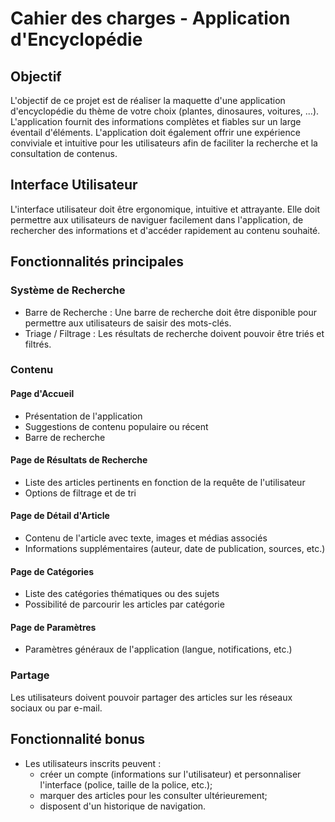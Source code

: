 # Cahier des charges - Application d'Encyclopédie

## Objectif

L'objectif de ce projet est de réaliser la maquette d'une application d'encyclopédie du thème de votre choix (plantes, dinosaures, voitures, ...). L'application fournit des informations complètes et fiables sur un large éventail d'éléments. L'application doit également offrir une expérience conviviale et intuitive pour les utilisateurs afin de faciliter la recherche et la consultation de contenus.


## Interface Utilisateur

L'interface utilisateur doit être ergonomique, intuitive et attrayante. Elle doit permettre aux utilisateurs de naviguer facilement dans l'application, de rechercher des informations et d'accéder rapidement au contenu souhaité.

## Fonctionnalités principales

### Système de Recherche
- Barre de Recherche : Une barre de recherche doit être disponible pour permettre aux utilisateurs de saisir des mots-clés.
- Triage / Filtrage : Les résultats de recherche doivent pouvoir être triés et filtrés.

### Contenu
#### Page d'Accueil
* Présentation de l'application
* Suggestions de contenu populaire ou récent
* Barre de recherche

#### Page de Résultats de Recherche
* Liste des articles pertinents en fonction de la requête de l'utilisateur 
* Options de filtrage et de tri

#### Page de Détail d'Article
* Contenu de l'article avec texte, images et médias associés
* Informations supplémentaires (auteur, date de publication, sources, etc.)

#### Page de Catégories
* Liste des catégories thématiques ou des sujets
* Possibilité de parcourir les articles par catégorie

#### Page de Paramètres
* Paramètres généraux de l'application (langue, notifications, etc.)

### Partage
Les utilisateurs doivent pouvoir partager des articles sur les réseaux sociaux ou par e-mail.

## Fonctionnalité bonus
* Les utilisateurs inscrits peuvent : 
	* créer un compte (informations sur l'utilisateur) et personnaliser l'interface (police, taille de la police, etc.);
	* marquer des articles pour les consulter ultérieurement;
	* disposent d'un historique de navigation.


